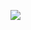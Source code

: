 [![](https://jitpack.io/v/nadavshalev67/Story-Booker.svg)](https://jitpack.io/#nadavshalev67/Story-Booker)
